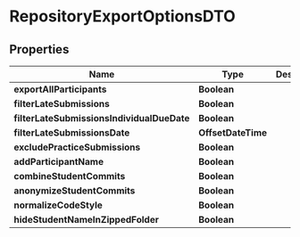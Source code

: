 

# RepositoryExportOptionsDTO


## Properties

| Name | Type | Description | Notes |
|------------ | ------------- | ------------- | -------------|
|**exportAllParticipants** | **Boolean** |  |  [optional] |
|**filterLateSubmissions** | **Boolean** |  |  [optional] |
|**filterLateSubmissionsIndividualDueDate** | **Boolean** |  |  [optional] |
|**filterLateSubmissionsDate** | **OffsetDateTime** |  |  [optional] |
|**excludePracticeSubmissions** | **Boolean** |  |  [optional] |
|**addParticipantName** | **Boolean** |  |  [optional] |
|**combineStudentCommits** | **Boolean** |  |  [optional] |
|**anonymizeStudentCommits** | **Boolean** |  |  [optional] |
|**normalizeCodeStyle** | **Boolean** |  |  [optional] |
|**hideStudentNameInZippedFolder** | **Boolean** |  |  [optional] |



